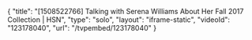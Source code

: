 {
    "title": "[1508522766] Talking with Serena Williams About Her Fall 2017 Collection | HSN",
    "type": "solo",
    "layout": "iframe-static",
    "videoId": "123178040",
    "url": "\/tvpembed\/123178040"
}